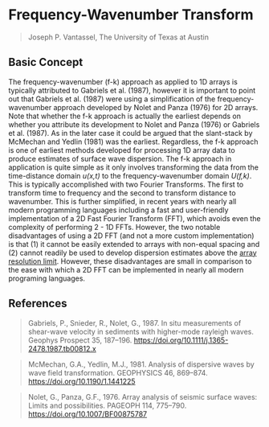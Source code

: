 # Frequency-Wavenumber Transform

> Joseph P. Vantassel, The University of Texas at Austin

## Basic Concept

The frequency-wavenumber (f-k) approach as applied to 1D arrays is typically
attributed to Gabriels et al. (1987), however it is important to point out that
Gabriels et al. (1987) were using a simplification of the frequency-wavenumber
approach developed by Nolet and Panza (1976) for 2D arrays. Note that whether
the f-k approach is actually the earliest depends on whether you attribute its
development to Nolet and Panza (1976) or Gabriels et al. (1987). As in the later
case it could be argued that the slant-stack by McMechan and Yedlin (1981) was
the earliest. Regardless, the f-k approach is one of earliest methods developed
for processing 1D array data to produce estimates of surface wave dispersion.
The f-k approach in application is quite simple as it only involves
transforming the data from the time-distance domain _u(x,t)_ to the
frequency-wavenumber domain _U(f,k)_. This is typically accomplished with two
Fourier Transforms. The first to transform time to frequency and the second to
transform distance to wavenumber. This is further simplified, in recent years
with nearly all modern programming languages including a fast and user-friendly
implementation of a 2D Fast Fourier Transform (FFT), which avoids even the
complexity of performing 2 - 1D FFTs. However, the two notable disadvantages of
using a 2D FFT (and not a more custom implementation) is that (1) it cannot be
easily extended to arrays with non-equal spacing and (2) cannot readily be used
to develop dispersion estimates above the [array resolution limit](https://github.com/jpvantassel/sw-course/blob/master/modules/0_acquisition/array_res_1d.md). However, these disadvantages are small in comparison to the
ease with which a 2D FFT can be implemented in nearly all modern programing
languages.

## References

> Gabriels, P., Snieder, R., Nolet, G., 1987. In situ measurements of
> shear-wave velocity in sediments with higher-mode rayleigh waves. Geophys
> Prospect 35, 187–196. https://doi.org/10.1111/j.1365-2478.1987.tb00812.x

> McMechan, G.A., Yedlin, M.J., 1981. Analysis of dispersive waves by wave field
> transformation. GEOPHYSICS 46, 869–874. https://doi.org/10.1190/1.1441225

> Nolet, G., Panza, G.F., 1976. Array analysis of seismic surface waves: Limits
> and possibilities. PAGEOPH 114, 775–790. https://doi.org/10.1007/BF00875787
